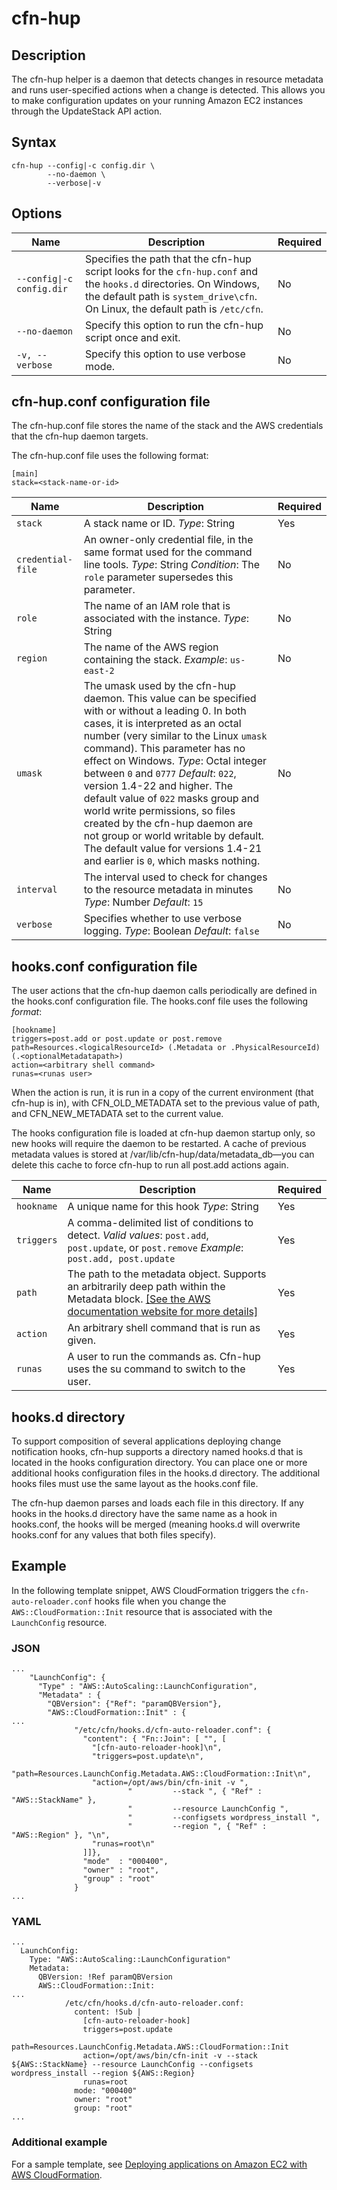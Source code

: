 # cfn\-hup<a name="cfn-hup"></a>

## Description<a name="cfn-hup-Description"></a>

The cfn\-hup helper is a daemon that detects changes in resource metadata and runs user\-specified actions when a change is detected\. This allows you to make configuration updates on your running Amazon EC2 instances through the UpdateStack API action\.

## Syntax<a name="cfn-hup-Syntax"></a>

```
cfn-hup --config|-c config.dir \
        --no-daemon \
        --verbose|-v
```

## Options<a name="cfn-hup-options"></a>


| Name | Description | Required | 
| --- | --- | --- | 
|   `--config\|-c config.dir`   |  Specifies the path that the cfn\-hup script looks for the `cfn-hup.conf` and the `hooks.d` directories\. On Windows, the default path is `system_drive\cfn`\. On Linux, the default path is `/etc/cfn`\.  |  No  | 
|   `--no-daemon`   |  Specify this option to run the cfn\-hup script once and exit\.  |  No  | 
|   `-v, --verbose `   |  Specify this option to use verbose mode\.  |  No  | 

## cfn\-hup\.conf configuration file<a name="cfn-hup-config-file"></a>

The cfn\-hup\.conf file stores the name of the stack and the AWS credentials that the cfn\-hup daemon targets\.

The cfn\-hup\.conf file uses the following format:

```
[main]
stack=<stack-name-or-id>
```


| Name | Description | Required | 
| --- | --- | --- | 
|   `stack`   |  A stack name or ID\. *Type*: String  |  Yes  | 
|   `credential-file`   |  An owner\-only credential file, in the same format used for the command line tools\. *Type*: String *Condition*: The `role` parameter supersedes this parameter\.  |  No  | 
|   `role`   |  The name of an IAM role that is associated with the instance\. *Type*: String  |  No  | 
|   `region`   |  The name of the AWS region containing the stack\. *Example*: `us-east-2`  |  No  | 
|   `umask`   |  The umask used by the cfn\-hup daemon\. This value can be specified with or without a leading 0\. In both cases, it is interpreted as an octal number \(very similar to the Linux `umask` command\)\. This parameter has no effect on Windows\. *Type*: Octal integer between `0` and `0777` *Default*: `022`, version 1\.4\-22 and higher\. The default value of `022` masks group and world write permissions, so files created by the cfn\-hup daemon are not group or world writable by default\. The default value for versions 1\.4\-21 and earlier is `0`, which masks nothing\.  |  No  | 
|   `interval`   |  The interval used to check for changes to the resource metadata in minutes *Type*: Number *Default*: `15`  |  No  | 
|   `verbose`   |  Specifies whether to use verbose logging\. *Type*: Boolean *Default*: `false`  |  No  | 

## hooks\.conf configuration file<a name="cfn-hup-hook-file"></a>

The user actions that the cfn\-hup daemon calls periodically are defined in the hooks\.conf configuration file\. The hooks\.conf file uses the following *format*:

```
[hookname]
triggers=post.add or post.update or post.remove
path=Resources.<logicalResourceId> (.Metadata or .PhysicalResourceId)(.<optionalMetadatapath>)
action=<arbitrary shell command>
runas=<runas user>
```

When the action is run, it is run in a copy of the current environment \(that cfn\-hup is in\), with CFN\_OLD\_METADATA set to the previous value of path, and CFN\_NEW\_METADATA set to the current value\.

The hooks configuration file is loaded at cfn\-hup daemon startup only, so new hooks will require the daemon to be restarted\. A cache of previous metadata values is stored at /var/lib/cfn\-hup/data/metadata\_db—you can delete this cache to force cfn\-hup to run all post\.add actions again\.


| Name | Description | Required | 
| --- | --- | --- | 
|   `hookname`   |  A unique name for this hook *Type*: String  |  Yes  | 
|   `triggers`   |  A comma\-delimited list of conditions to detect\. *Valid values*: `post.add`, `post.update`, or `post.remove` *Example*: `post.add, post.update`  |  Yes  | 
|   `path`   |  The path to the metadata object\. Supports an arbitrarily deep path within the Metadata block\. [\[See the AWS documentation website for more details\]](http://docs.aws.amazon.com/AWSCloudFormation/latest/UserGuide/cfn-hup.html)  |  Yes  | 
|   `action`   |  An arbitrary shell command that is run as given\.  |  Yes  | 
|   `runas`   |  A user to run the commands as\. Cfn\-hup uses the su command to switch to the user\.  |  Yes  | 

## hooks\.d directory<a name="cfn-hup-hooks-dir"></a>

To support composition of several applications deploying change notification hooks, cfn\-hup supports a directory named hooks\.d that is located in the hooks configuration directory\. You can place one or more additional hooks configuration files in the hooks\.d directory\. The additional hooks files must use the same layout as the hooks\.conf file\.

The cfn\-hup daemon parses and loads each file in this directory\. If any hooks in the hooks\.d directory have the same name as a hook in hooks\.conf, the hooks will be merged \(meaning hooks\.d will overwrite hooks\.conf for any values that both files specify\)\.

## Example<a name="cfn-hup-example"></a>

In the following template snippet, AWS CloudFormation triggers the `cfn-auto-reloader.conf` hooks file when you change the `AWS::CloudFormation::Init` resource that is associated with the `LaunchConfig` resource\.

### JSON<a name="cfn-hup-example.json"></a>

```
...
    "LaunchConfig": {
      "Type" : "AWS::AutoScaling::LaunchConfiguration",
      "Metadata" : {
        "QBVersion": {"Ref": "paramQBVersion"},
        "AWS::CloudFormation::Init" : {
...
              "/etc/cfn/hooks.d/cfn-auto-reloader.conf": {
                "content": { "Fn::Join": [ "", [
                  "[cfn-auto-reloader-hook]\n",
                  "triggers=post.update\n",
                  "path=Resources.LaunchConfig.Metadata.AWS::CloudFormation::Init\n",
                  "action=/opt/aws/bin/cfn-init -v ",
                          "         --stack ", { "Ref" : "AWS::StackName" },
                          "         --resource LaunchConfig ",
                          "         --configsets wordpress_install ",
                          "         --region ", { "Ref" : "AWS::Region" }, "\n",
                  "runas=root\n"
                ]]},          
                "mode"  : "000400",
                "owner" : "root",
                "group" : "root"
              }
...
```

### YAML<a name="cfn-hup-example.yaml"></a>

```
...
  LaunchConfig:
    Type: "AWS::AutoScaling::LaunchConfiguration"
    Metadata:
      QBVersion: !Ref paramQBVersion
      AWS::CloudFormation::Init:
...
            /etc/cfn/hooks.d/cfn-auto-reloader.conf:
              content: !Sub |
                [cfn-auto-reloader-hook]
                triggers=post.update
                path=Resources.LaunchConfig.Metadata.AWS::CloudFormation::Init
                action=/opt/aws/bin/cfn-init -v --stack ${AWS::StackName} --resource LaunchConfig --configsets wordpress_install --region ${AWS::Region}
                runas=root
              mode: "000400"
              owner: "root"
              group: "root"
...
```

### Additional example<a name="w7423ab1c33c42c35c15b8"></a>

For a sample template, see [Deploying applications on Amazon EC2 with AWS CloudFormation](deploying.applications.md)\.
